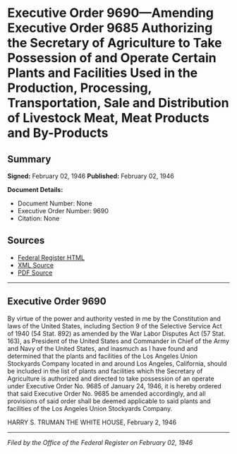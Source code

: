 # Executive Order 9690—Amending Executive Order 9685 Authorizing the Secretary of Agriculture to Take Possession of and Operate Certain Plants and Facilities Used in the Production, Processing, Transportation, Sale and Distribution of Livestock Meat, Meat Products and By-Products

## Summary

**Signed:** February 02, 1946
**Published:** February 02, 1946

**Document Details:**
- Document Number: None
- Executive Order Number: 9690
- Citation: None

## Sources
- [Federal Register HTML](https://www.presidency.ucsb.edu/documents/executive-order-9690-amending-executive-order-9685-authorizing-the-secretary-agriculture)
- [XML Source](None)
- [PDF Source](None)

---

## Executive Order 9690

By virtue of the power and authority vested in me by the Constitution and laws of the United States, including Section 9 of the Selective Service Act of 1940 (54 Stat. 892) as amended by the War Labor Disputes Act (57 Stat. 163), as President of the United States and Commander in Chief of the Army and Navy of the United States, and inasmuch as I have found and determined that the plants and facilities of the Los Angeles Union Stockyards Company located in and around Los Angeles, California, should be included in the list of plants and facilities which the Secretary of Agriculture is authorized and directed to take possession of an operate under Executive Order No. 9685 of January 24, 1946, it is hereby ordered that said Executive Order No. 9685 be amended accordingly, and all provisions of said order shall be deemed applicable to said plants and facilities of the Los Angeles Union Stockyards Company.

HARRY S. TRUMAN
THE WHITE HOUSE,
February 2, 1946

---

*Filed by the Office of the Federal Register on February 02, 1946*
